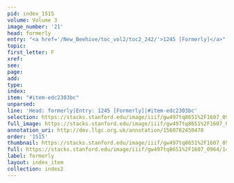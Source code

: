 ```yaml
---
pid: index_1515
volume: Volume 3
image_number: '21'
head: formerly
entry: "<a href='/New_Beehive/toc_vol2/toc2_242/'>1245 [Formerly]</a>"
topic: 
first_letter: F
xref: 
see: 
page: 
add: 
type: 
index: 
item: "#item-edc2303bc"
unparsed: 
line: 'Head: formerly|Entry: 1245 [Formerly]|#item-edc2303bc'
selection: https://stacks.stanford.edu/image/iiif/gw497tq8651%2F1607_0964/147,3136,554,172/full/0/default.jpg
full_image: https://stacks.stanford.edu/image/iiif/gw497tq8651%2F1607_0964/full/full/0/default.jpg
annotation_uri: http://dev.llgc.org.uk/annotation/1560782450478
order: '1515'
thumbnail: https://stacks.stanford.edu/image/iiif/gw497tq8651%2F1607_0964/full/100,/0/default.jpg
full: https://stacks.stanford.edu/image/iiif/gw497tq8651%2F1607_0964/147,3136,554,172/full/0/default.jpg
label: formerly
layout: index_item
collection: index2
---
```

